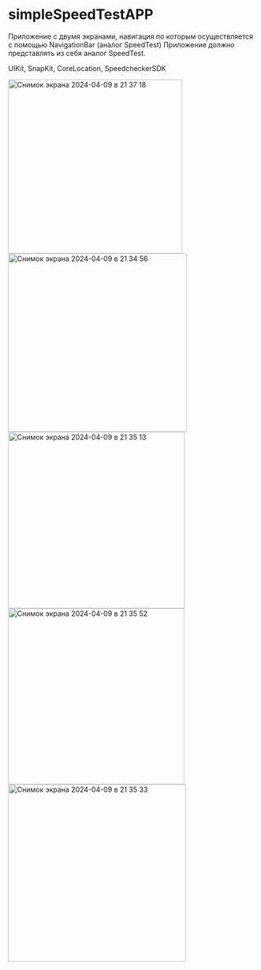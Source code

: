 # simpleSpeedTestAPP

Приложение с двумя экранами, навигация по которым осуществляется с
помощью NavigationBar (аналог SpeedTest)
Приложение должно представлять из себя аналог SpeedTest. 

UIKit, SnapKit, CoreLocation, SpeedcheckerSDK

<img width="353" alt="Снимок экрана 2024-04-09 в 21 37 18" src="https://github.com/RogulevS/simpleSpeedTestAPP/assets/113042797/f8a433c7-ed9b-4d89-bb63-b5ba318c3150">
<img width="362" alt="Снимок экрана 2024-04-09 в 21 34 56" src="https://github.com/RogulevS/simpleSpeedTestAPP/assets/113042797/608f835c-3f01-4da3-9840-5608d268f611">
<img width="358" alt="Снимок экрана 2024-04-09 в 21 35 13" src="https://github.com/RogulevS/simpleSpeedTestAPP/assets/113042797/b4c9160d-7969-4c65-bef6-92f136071c36">
<img width="357" alt="Снимок экрана 2024-04-09 в 21 35 52" src="https://github.com/RogulevS/simpleSpeedTestAPP/assets/113042797/43ea4f36-c3fe-42de-8288-034c5b144e08">
<img width="360" alt="Снимок экрана 2024-04-09 в 21 35 33" src="https://github.com/RogulevS/simpleSpeedTestAPP/assets/113042797/1a2cd67f-d7f0-4489-aaae-2d98d2862833">

